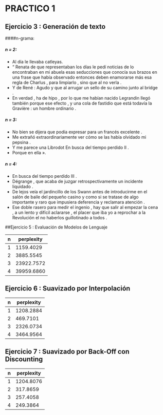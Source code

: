 # PRACTICO 1

## Ejercicio 3 : Generación de texto

####n-grama:
##### n = 2:

* Al día le llevaba catleyas. 
* “ Renata de que representaban los días le pedí noticias de lo encontraban en mi abuela esas seducciones que conocía sus brazos en una frase que había observado entonces deben enamorarse más esa regla de Charlus , para limpiarlo , sino que al no verla .
* Y de René : Agudo y que al arrugar un sello de su camino junto al bridge .
* En verdad , ha de hipo , por lo que me habían nacido Legrandin llegó también porque ese efecto , y una cola de fastidio que está todavía la Gravière : un hombre ordinario .

##### n = 3:
* No bien se dijera que podía expresar para un francés excelente .
* Me extrañó extraordinariamente ver cómo se las había olvidado mi pepsina .
* Y me parece una Librodot En busca del tiempo perdido II .
* Porque en ella ».

##### n = 4:
* En busca del tiempo perdido III .
* Dégrange , que acaba de juzgar retrospectivamente un incidente liquidado .
* De lejos veía el jardincillo de los Swann antes de introducirme en el salón de baile del pequeño casino y como si se tratase de algo importante y raro que impusiera deferencia y reclamara atención .
* Ese doble rasero para medir el ingenio , hay que salir al empezar la cena , a un lento y difícil aclararse , el placer que iba yo a reprochar a la Revolución el no haberlos guillotinado a todos .


##Ejercicio 5 : Evaluación de Modelos de Lenguaje


| n | perplexity |
|---|------------|
| 1 | 1159.4029  |
| 2 | 3885.5545  |
| 3 | 23922.7572 |
| 4 | 39959.6860 |


## Ejercicio 6 : Suavizado por Interpolación


| n | perplexity |
|---|------------|
| 1 |  1208.2884 |
| 2 |   469.7101 |
| 3 |  2326.0734 |
| 4 |  3464.9564 |


## Ejercicio 7 : Suavizado por Back-Off con Discounting


| n | perplexity |
|---|------------|
| 1 |  1204.8076 |
| 2 |   317.8659 |
| 3 |   257.4058 |
| 4 |   249.3864 |
